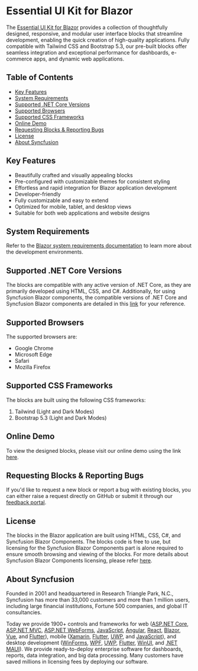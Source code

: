 # Essential UI Kit for Blazor

The [Essential UI Kit for Blazor](https://www.syncfusion.com/essential-blazor-ui-kit?utm_source=github&utm_medium=listing&utm_campaign=blazor_ui_kit_github_readme) provides a collection of thoughtfully designed, responsive, and modular user interface blocks that streamline development, enabling the quick creation of high-quality applications. Fully compatible with Tailwind CSS and Bootstrap 5.3, our pre-built blocks offer seamless integration and exceptional performance for dashboards, e-commerce apps, and dynamic web applications.

## Table of Contents
- [Key Features](#key-features)
- [System Requirements](#system-requirements)
- [Supported .NET Core Versions](#supported-net-core-versions)
- [Supported Browsers](#supported-browsers)
- [Supported CSS Frameworks](#supported-css-frameworks)
- [Online Demo](#online-demo)
- [Requesting Blocks & Reporting Bugs](#requesting-blocks--reporting-bugs)
- [License](#license)
- [About Syncfusion](#about-syncfusion)

## Key Features
- Beautifully crafted and visually appealing blocks
- Pre-configured with customizable themes for consistent styling
- Effortless and rapid integration for Blazor application development
- Developer-friendly
- Fully customizable and easy to extend
- Optimized for mobile, tablet, and desktop views
- Suitable for both web applications and website designs

## System Requirements
Refer to the [Blazor system requirements documentation](https://blazor.syncfusion.com/documentation/system-requirements) to learn more about the development environments.

## Supported .NET Core Versions
The blocks are compatible with any active version of .NET Core, as they are primarily developed using HTML, CSS, and C#. Additionally, for using Syncfusion Blazor components, the compatible versions of .NET Core and Syncfusion Blazor components are detailed in this [link](https://blazor.syncfusion.com/documentation/system-requirements#net-sdk) for your reference.

## Supported Browsers
The supported browsers are:
- Google Chrome
- Microsoft Edge
- Safari
- Mozilla Firefox

## Supported CSS Frameworks
The blocks are built using the following CSS frameworks:
1. Tailwind (Light and Dark Modes)
2. Bootstrap 5.3 (Light and Dark Modes)

## Online Demo
To view the designed blocks, please visit our online demo using the link [here](https://blazor.syncfusion.com/essential-ui-kit?utm_source=github&utm_medium=listing&utm_campaign=blazor_ui_kit_github_readme).

## Requesting Blocks & Reporting Bugs
If you'd like to request a new block or report a bug with existing blocks, you can either raise a request directly on GitHub or submit it through our [feedback portal](https://www.syncfusion.com/feedback/blazor-components).

## License
The blocks in the Blazor application are built using HTML, CSS, C#, and Syncfusion Blazor Components. The blocks code is free to use, but licensing for the Syncfusion Blazor Components part is alone required to ensure smooth browsing and viewing of the blocks. For more details about Syncfusion Blazor Components licensing, please refer [here](https://blazor.syncfusion.com/documentation/getting-started/license-key/overview).

## About Syncfusion
Founded in 2001 and headquartered in Research Triangle Park, N.C., Syncfusion has more than 33,000 customers and more than 1 million users, including large financial institutions, Fortune 500 companies, and global IT consultancies.

Today we provide 1900+ controls and frameworks for web ([ASP.NET Core](https://www.syncfusion.com/aspnet-core-ui-controls?utm_source=github&utm_medium=listing&utm_campaign=blazor_ui_kit_github_readme), [ASP.NET MVC](https://www.syncfusion.com/aspnet-mvc-ui-controls?utm_source=github&utm_medium=listing&utm_campaign=blazor_ui_kit_github_readme), [ASP.NET WebForms](https://www.syncfusion.com/jquery/aspnet-web-forms-ui-controls?utm_source=github&utm_medium=listing&utm_campaign=blazor_ui_kit_github_readme), [JavaScript](https://www.syncfusion.com/javascript-ui-controls?utm_source=github&utm_medium=listing&utm_campaign=blazor_ui_kit_github_readme), [Angular](https://www.syncfusion.com/angular-ui-components?utm_source=github&utm_medium=listing&utm_campaign=blazor_ui_kit_github_readme), [React](https://www.syncfusion.com/react-ui-components?utm_source=github&utm_medium=listing&utm_campaign=blazor_ui_kit_github_readme), [Blazor](https://www.syncfusion.com/blazor-components?utm_source=github&utm_medium=listing&utm_campaign=blazor_ui_kit_github_readme), [Vue](https://www.syncfusion.com/vue-ui-components?utm_source=github&utm_medium=listing&utm_campaign=blazor_ui_kit_github_readme), and [Flutter](https://www.syncfusion.com/flutter-widgets?utm_source=github&utm_medium=listing&utm_campaign=blazor_ui_kit_github_readme)), mobile ([Xamarin](https://www.syncfusion.com/xamarin-ui-controls?utm_source=github&utm_medium=listing&utm_campaign=blazor_ui_kit_github_readme), [Flutter](https://www.syncfusion.com/flutter-widgets?utm_source=github&utm_medium=listing&utm_campaign=blazor_ui_kit_github_readme), [UWP](https://www.syncfusion.com/uwp-ui-controls?utm_source=github&utm_medium=listing&utm_campaign=blazor_ui_kit_github_readme), and [JavaScript](https://www.syncfusion.com/javascript-ui-controls?utm_source=github&utm_medium=listing&utm_campaign=blazor_ui_kit_github_readme)), and desktop development ([WinForms](https://www.syncfusion.com/winforms-ui-controls?utm_source=github&utm_medium=listing&utm_campaign=blazor_ui_kit_github_readme), [WPF](https://www.syncfusion.com/products/wpf-ui-controls?utm_source=github&utm_medium=listing&utm_campaign=blazor_ui_kit_github_readme), [UWP](https://www.syncfusion.com/uwp-ui-controls?utm_source=github&utm_medium=listing&utm_campaign=blazor_ui_kit_github_readme), [Flutter](https://www.syncfusion.com/flutter-widgets?utm_source=github&utm_medium=listing&utm_campaign=blazor_ui_kit_github_readme), [WinUI](https://www.syncfusion.com/winui-controls?utm_source=github&utm_medium=listing&utm_campaign=blazor_ui_kit_github_readme), and [.NET MAUI](https://www.syncfusion.com/maui-controls?utm_source=github&utm_medium=listing&utm_campaign=blazor_ui_kit_github_readme)). We provide ready-to-deploy enterprise software for dashboards, reports, data integration, and big data processing. Many customers have saved millions in licensing fees by deploying our software.
